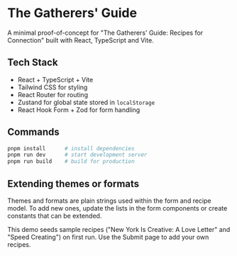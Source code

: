 # The Gatherers' Guide

A minimal proof-of-concept for "The Gatherers' Guide: Recipes for Connection" built with React, TypeScript and Vite.

## Tech Stack
- React + TypeScript + Vite
- Tailwind CSS for styling
- React Router for routing
- Zustand for global state stored in `localStorage`
- React Hook Form + Zod for form handling

## Commands
```bash
pnpm install      # install dependencies
pnpm run dev      # start development server
pnpm run build    # build for production
```

## Extending themes or formats
Themes and formats are plain strings used within the form and recipe model. To add new ones, update the lists in the form components or create constants that can be extended.

This demo seeds sample recipes ("New York Is Creative: A Love Letter" and "Speed Creating") on first run. Use the Submit page to add your own recipes.
